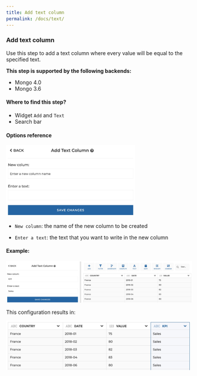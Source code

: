 ```yaml
---
title: Add text column
permalink: /docs/text/
---
```


### Add text column

Use this step to add a text column where every value will be equal to the
specified text.

**This step is supported by the following backends:**

- Mongo 4.0
- Mongo 3.6

#### Where to find this step?

- Widget `Add` and `Text`
- Search bar

#### Options reference

<img src="../../img/docs/user-interface/text_step_form.jpg" width="350" />

- `New column`: the name of the new column to be created

- `Enter a text`: the text that you want to write in the new column

#### Example:

<img src="../../img/docs/user-interface/text_example_conf.jpg" width="750" />

This configuration results in:

<img src="../../img/docs/user-interface/text_example_result.jpg" width="500" />
